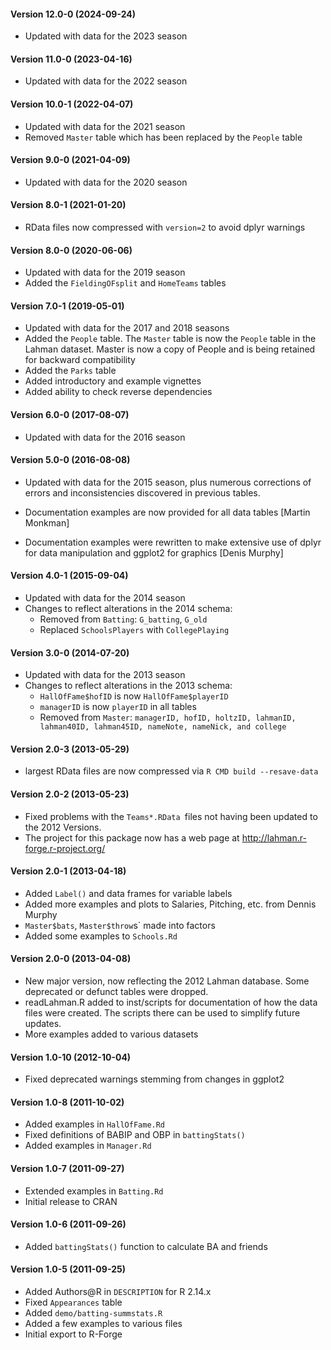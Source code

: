 #### Version 12.0-0 (2024-09-24)
- Updated with data for the 2023 season

#### Version 11.0-0 (2023-04-16)
- Updated with data for the 2022 season

#### Version 10.0-1 (2022-04-07)
- Updated with data for the 2021 season
- Removed `Master` table which has been replaced by the `People` table

#### Version 9.0-0 (2021-04-09)

- Updated with data for the 2020 season

#### Version 8.0-1 (2021-01-20)

- RData files now compressed with `version=2` to avoid dplyr warnings

#### Version 8.0-0 (2020-06-06)

- Updated with data for the 2019 season
- Added the `FieldingOFsplit` and `HomeTeams` tables

#### Version 7.0-1 (2019-05-01)

- Updated with data for the 2017 and 2018 seasons
- Added the `People` table. The `Master` table is now the `People` table in the Lahman dataset. Master is now a copy of People and is being retained for backward compatibility
- Added the `Parks` table
- Added introductory and example vignettes
- Added ability to check reverse dependencies

#### Version 6.0-0 (2017-08-07)

- Updated with data for the 2016 season

#### Version 5.0-0 (2016-08-08)

- Updated with data for the 2015 season, plus numerous corrections of errors
  and inconsistencies discovered in previous tables.

- Documentation examples are now provided for all data tables [Martin Monkman]

- Documentation examples were rewritten to make extensive use of dplyr for data manipulation
  and ggplot2 for graphics [Denis Murphy]


#### Version 4.0-1 (2015-09-04)

- Updated with data for the 2014 season
- Changes to reflect alterations in the 2014 schema:
  - Removed from `Batting`: `G_batting`, `G_old`
  - Replaced `SchoolsPlayers` with `CollegePlaying`

#### Version 3.0-0 (2014-07-20)

- Updated with data for the 2013 season
- Changes to reflect alterations in the 2013 schema:
  - `HallOfFame$hofID` is now `HallOfFame$playerID`
  - `managerID` is now `playerID` in all tables
  - Removed from `Master`: `managerID, hofID, holtzID, lahmanID, lahman40ID, lahman45ID, nameNote, nameNick, and college`

#### Version 2.0-3 (2013-05-29)

- largest RData files are now compressed via `R CMD build --resave-data`

#### Version 2.0-2 (2013-05-23)
- Fixed problems with the `Teams*.RData `files not having been updated to the 2012 Versions.
- The project for this package now has a web page at http://lahman.r-forge.r-project.org/

#### Version 2.0-1 (2013-04-18)

- Added `Label()` and data frames for variable labels
- Added more examples and plots to Salaries, Pitching, etc. from Dennis Murphy
- `Master$bats`, `Master$throw`s` made into factors
- Added some examples to `Schools.Rd`

#### Version 2.0-0 (2013-04-08)

- New major version, now reflecting the 2012 Lahman database.  Some deprecated or defunct
  tables were dropped.
- readLahman.R added to inst/scripts for documentation of how the data files were created.
  The scripts there can be used to simplify future updates.
- More examples added to various datasets

#### Version 1.0-10 (2012-10-04)

- Fixed deprecated warnings stemming from changes in ggplot2

#### Version 1.0-8 (2011-10-02)
- Added examples in `HallOfFame.Rd`
- Fixed definitions of BABIP and OBP in `battingStats()`
- Added examples in `Manager.Rd`

#### Version 1.0-7 (2011-09-27)
- Extended examples in `Batting.Rd`
- Initial release to CRAN

#### Version 1.0-6 (2011-09-26)
- Added `battingStats()` function to calculate BA and friends

#### Version 1.0-5 (2011-09-25)
- Added Authors@R in `DESCRIPTION` for R 2.14.x
- Fixed `Appearances` table
- Added `demo/batting-summstats.R`
- Added a few examples to various files
- Initial export to R-Forge
